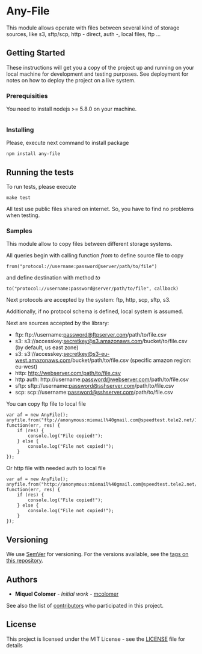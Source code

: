 # Any-File

This module allows operate with files between several kind of storage sources, like s3, sftp/scp, http - direct, auth -, local files, ftp ...

## Getting Started

These instructions will get you a copy of the project up and running on your local machine for development and testing purposes. See deployment for notes on how to deploy the project on a live system.

### Prerequisities

You need to install nodejs >= 5.8.0 on your machine.

```
```

### Installing

Please, execute next command to install package

```
npm install any-file
```

## Running the tests

To run tests, please execute

```
make test
```

All test use public files shared on internet. So, you have to find no problems when testing.

### Samples

This module allow to copy files between different storage systems.

All queries begin with calling function *from* to define source file to copy

```
from("protocol://username:password@server/path/to/file")
```

and define destination with method *to*

```
to("protocol://username:password@server/path/to/file", callback)
```

Next protocols are accepted by the system: ftp, http, scp, sftp, s3.

Additionally, if no protocol schema is defined, local system is assumed.

Next are sources accepted by the library:

* ftp: ftp://username:password@ftpserver.com/path/to/file.csv
* s3: s3://accesskey:secretkey@s3.amazonaws.com/bucket/to/file.csv (by default, us east zone)
* s3: s3://accesskey:secretkey@s3-eu-west.amazonaws.com/bucket/path/to/file.csv (specific amazon region: eu-west)
* http: http://webserver.com/path/to/file.csv
* http auth: http://username:password@webserver.com/path/to/file.csv
* sftp: sftp://username:password@sshserver.com/path/to/file.csv
* scp: scp://username:password@sshserver.com/path/to/file.csv



You can copy ftp file to local file
```
var af = new AnyFile();
anyfile.from("ftp://anonymous:miemail%40gmail.com@speedtest.tele2.net/100KB.zip").to("100KB.zip", function(err, res) {
	if (res) {
		console.log("File copied!");
	} else {
		console.log("File not copied!");
	}
});
```

Or http file with needed auth to local file
```
var af = new AnyFile();
anyfile.from("http://anonymous:miemail%40gmail.com@speedtest.tele2.net/100KB.zip").to("100KB.zip", function(err, res) {
	if (res) {
		console.log("File copied!");
	} else {
		console.log("File not copied!");
	}
});
```

## Versioning

We use [SemVer](http://semver.org/) for versioning. For the versions available, see the [tags on this repository](https://github.com/your/project/tags). 

## Authors

* **Miquel Colomer** - *Initial work* - [mcolomer](https://github.com/mcolomer)

See also the list of [contributors](https://github.com/mcolomer/any-file/contributors) who participated in this project.

## License

This project is licensed under the MIT License - see the [LICENSE](LICENSE) file for details

